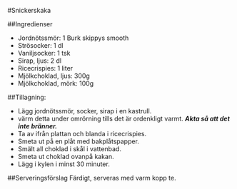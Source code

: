 #Snickerskaka

##Ingredienser
* Jordnötssmör: 1 Burk skippys smooth
* Strösocker: 1 dl
* Vaniljsocker: 1 tsk
* Sirap, ljus: 2 dl
* Ricecrispies: 1 liter
* Mjölkchoklad, ljus: 300g
* Mjölkchoklad, mörk: 100g

##Tillagning:
* Lägg jordnötssmör, socker, sirap i en kastrull. 
* värm detta under omrörning tills det är ordenkligt varmt. ***Akta så att det inte bränner.***
* Ta av ifrån plattan och blanda i ricecrispies.
* Smeta ut på en plåt med bakplåtspapper.
* Smält all choklad i skål i vattenbad.
* Smeta ut choklad ovanpå kakan.
* Lägg i kylen i minst 30 minuter.

##Serveringsförslag
Färdigt, serveras med varm kopp te.
